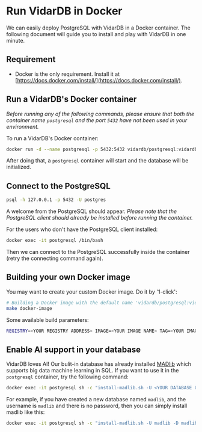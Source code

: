 # Run VidarDB in Docker

We can easily deploy PostgreSQL with VidarDB in a Docker container. The following document will guide you to install and play with VidarDB in one minute.

## Requirement

- Docker is the only requirement. Install it at [https://docs.docker.com/install/](https://docs.docker.com/install/).

## Run a VidarDB's Docker container

*Before running any of the following commands, please ensure that both the container name `postgresql` and the port `5432` have not been used in your environment.*

To run a VidarDB's Docker container:

```sh
docker run -d --name postgresql -p 5432:5432 vidardb/postgresql:vidardb-latest
```

After doing that, a `postgresql` container will start and the database will be initialized.

## Connect to the PostgreSQL

```sh
psql -h 127.0.0.1 -p 5432 -U postgres
```

A welcome from the PostgreSQL should appear. *Please note that the PostgreSQL client should already be installed before running the container.*

For the users who don't have the PostgreSQL client installed:

```sh
docker exec -it postgresql /bin/bash
```

Then we can connect to the PostgreSQL successfully inside the container (retry the connecting command again).

## Building your own Docker image

You may want to create your custom Docker image. Do it by '1-click':

```sh
# Building a Docker image with the default name 'vidardb/postgresql:vidardb-latest'
make docker-image
```

Some available build parameters:

```sh
REGISTRY=<YOUR REGISTRY ADDRESS> IMAGE=<YOUR IMAGE NAME> TAG=<YOUR IMAGE TAG> make docker-image 
```

## Enable AI support in your database

VidarDB loves AI! Our bulit-in database has already installed [MADlib](https://madlib.apache.org/) which supports big data machine learning in SQL. If you want to use it in the `postgresql` container, try the following command:

```sh
docker exec -it postgresql sh -c "install-madlib.sh -U <YOUR DATABASE USERNAME> -P <YOUR DATABASE PASSWORD> -D <YOUR DATABASE NAME>"
```

For example, if you have created a new database named `madlib`, and the username is `madlib` and there is no password,
then you can simply install madlib like this:

```sh
docker exec -it postgresql sh -c "install-madlib.sh -U madlib -D madlib"
```
